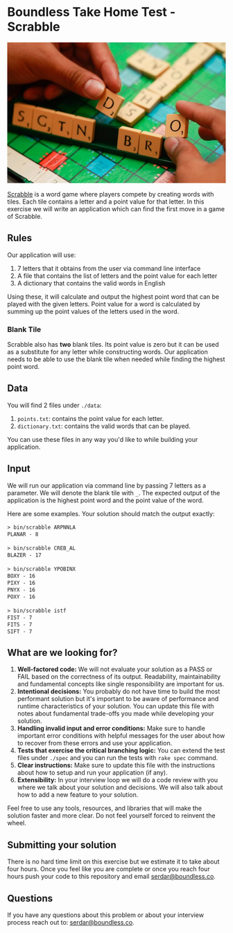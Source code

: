 # Boundless Take Home Test - Scrabble

![Scrabble](./scrabble.jpg)

[Scrabble](https://en.wikipedia.org/wiki/Scrabble) is a word game where players
compete by creating words with tiles. Each tile contains a letter and a point
value for that letter. In this exercise we will write an application which can
find the first move in a game of Scrabble.

## Rules

Our application will use:

1. 7 letters that it obtains from the user via command line interface
2. A file that contains the list of letters and the point value for each letter
3. A dictionary that contains the valid words in English

Using these, it will calculate and output the highest point word that can be
played with the given letters. Point value for a word is calculated by summing
up the point values of the letters used in the word.

### Blank Tile

Scrabble also has **two** blank tiles. Its point value is zero but it can be
used as a substitute for any letter while constructing words. Our application
needs to be able to use the blank tile when needed while finding the highest
point word.

## Data

You will find 2 files under `./data`:

1. `points.txt`: contains the point value for each letter.
2. `dictionary.txt`: contains the valid words that can be played.

You can use these files in any way you'd like to while building your
application.

## Input

We will run our application via command line by passing 7 letters as a
parameter. We will denote the blank tile with `_`. The expected output of the
application is the highest point word and the point value of the word.

Here are some examples. Your solution should match the output exactly:

```
> bin/scrabble ARPNNLA
PLANAR - 8

> bin/scrabble CREB_AL
BLAZER - 17

> bin/scrabble YPOBINX
BOXY - 16
PIXY - 16
PNYX - 16
POXY - 16

> bin/scrabble istf
FIST - 7
FITS - 7
SIFT - 7
```

## What are we looking for?

1. **Well-factored code:** We will not evaluate your solution as a PASS or FAIL
   based on the correctness of its output. Readability, maintainability and
   fundamental concepts like single responsibility are important for us.
2. **Intentional decisions:** You probably do not have time to build the most
   performant solution but it's important to be aware of performance and runtime
   characteristics of your solution. You can update this file with notes about
   fundamental trade-offs you made while developing your solution.
3. **Handling invalid input and error conditions:** Make sure to handle
   important error conditions with helpful messages for the user about how to
   recover from these errors and use your application.
4. **Tests that exercise the critical branching logic:** You can extend the test
   files under `./spec` and you can run the tests with `rake spec` command.
5. **Clear instructions:** Make sure to update this file with the instructions
   about how to setup and run your application (if any).
6. **Extensibility:** In your interview loop we will do a code review with you
   where we talk about your solution and decisions. We will also talk about how
   to add a new feature to your solution.

Feel free to use any tools, resources, and libraries that will make the solution
faster and more clear. Do not feel yourself forced to reinvent the wheel.

## Submitting your solution

There is no hard time limit on this exercise but we estimate it to take about
four hours. Once you feel like you are complete or once you reach four hours
push your code to this repository and email
[serdar@boundless.co](mailto:serdar@boundless.co).

## Questions

If you have any questions about this problem or about your interview process
reach out to: [serdar@boundless.co](mailto:serdar@boundless.co).
